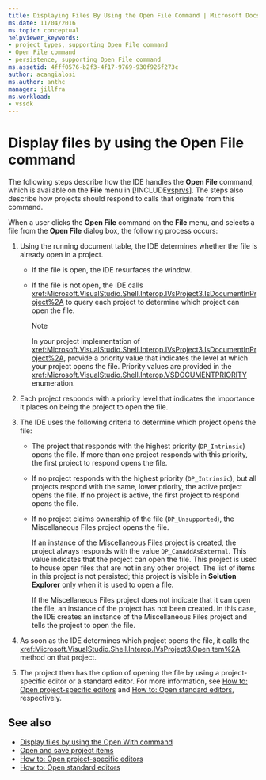 ```yaml
---
title: Displaying Files By Using the Open File Command | Microsoft Docs
ms.date: 11/04/2016
ms.topic: conceptual
helpviewer_keywords:
- project types, supporting Open File command
- Open File command
- persistence, supporting Open File command
ms.assetid: 4fff0576-b2f3-4f17-9769-930f926f273c
author: acangialosi
ms.author: anthc
manager: jillfra
ms.workload:
- vssdk
---
```

# Display files by using the Open File command
The following steps describe how the IDE handles the **Open File** command, which is available on the **File** menu in [!INCLUDE[vsprvs](../../code-quality/includes/vsprvs_md.md)]. The steps also describe how projects should respond to calls that originate from this command.

 When a user clicks the **Open File** command on the **File** menu, and selects a file from the **Open File** dialog box, the following process occurs:

1. Using the running document table, the IDE determines whether the file is already open in a project.

    - If the file is open, the IDE resurfaces the window.

    - If the file is not open, the IDE calls <xref:Microsoft.VisualStudio.Shell.Interop.IVsProject3.IsDocumentInProject%2A> to query each project to determine which project can open the file.

        > [!NOTE]
        > In your project implementation of <xref:Microsoft.VisualStudio.Shell.Interop.IVsProject3.IsDocumentInProject%2A>, provide a priority value that indicates the level at which your project opens the file. Priority values are provided in the <xref:Microsoft.VisualStudio.Shell.Interop.VSDOCUMENTPRIORITY> enumeration.

2. Each project responds with a priority level that indicates the importance it places on being the project to open the file.

3. The IDE uses the following criteria to determine which project opens the file:

    - The project that responds with the highest priority (`DP_Intrinsic`) opens the file. If more than one project responds with this priority, the first project to respond opens the file.

    - If no project responds with the highest priority (`DP_Intrinsic`), but all projects respond with the same, lower priority, the active project opens the file. If no project is active, the first project to respond opens the file.

    - If no project claims ownership of the file (`DP_Unsupported`), the Miscellaneous Files project opens the file.

         If an instance of the Miscellaneous Files project is created, the project always responds with the value `DP_CanAddAsExternal`. This value indicates that the project can open the file. This project is used to house open files that are not in any other project. The list of items in this project is not persisted; this project is visible in **Solution Explorer** only when it is used to open a file.

         If the Miscellaneous Files project does not indicate that it can open the file, an instance of the project has not been created. In this case, the IDE creates an instance of the Miscellaneous Files project and tells the project to open the file.

4. As soon as the IDE determines which project opens the file, it calls the <xref:Microsoft.VisualStudio.Shell.Interop.IVsProject3.OpenItem%2A> method on that project.

5. The project then has the option of opening the file by using a project-specific editor or a standard editor. For more information, see [How to: Open project-specific editors](../../extensibility/how-to-open-project-specific-editors.md) and [How to: Open standard editors](../../extensibility/how-to-open-standard-editors.md), respectively.

## See also
- [Display files by using the Open With command](../../extensibility/internals/displaying-files-by-using-the-open-with-command.md)
- [Open and save project items](../../extensibility/internals/opening-and-saving-project-items.md)
- [How to: Open project-specific editors](../../extensibility/how-to-open-project-specific-editors.md)
- [How to: Open standard editors](../../extensibility/how-to-open-standard-editors.md)

